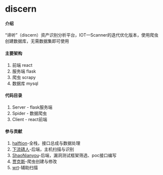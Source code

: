 # discern

#### 介绍
“谛听”（discern）资产识别分析平台，IOT—Scanner的迭代优化版本，使用爬虫创建数据库，无需数据集即可使用

#### 主要架构
1. 前端 react
2. 服务端 flask
3. 爬虫 scrapy
4. 数据库 mysql

#### 代码目录

1.  Server - flask服务端
2.  Spider - 数据爬虫
3.  Client - react前端

#### 参与贡献

1.  [halftion](https://gitee.com/halftion)-全栈，接口总成与数据处理
2.  [下流碃人](https://gitee.com/wang_hongbaobao)-后端，主机扫描与识别
3.  [ShaoNianyou](https://gitee.com/shaonianyou0706)-后端，漏洞测试框架筛选、poc接口编写
4.  [贾克斯](https://gitee.com/zhai-qibing)-爬虫创建与修改
5.  [wrt](https://gitee.com/wrtt)-辅助扫描
